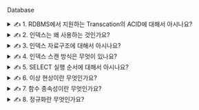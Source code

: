 Database

<details>
<summary>✍️ 1. RDBMS에서 지원하는 Transcation의 ACID에 대해서 아시나요?</summary>
<br>

ACID는 데이터베이스 트랜잭션을 보장하기 위한 성질입니다.

트랜잭션이란 여러개의 작업을 하나로 묶은 일련의 실행 단위 또는 데이터에 대한 하나의 논리적 실행 단계를 의미합니다.

만약 트랜잭션에서 속한 여러 작업 중 하나의 작업이라도 실패하는 경우 트랜잭션이 실패한 것으로 간주합니다.

- 원자성
    - 트랜잭션에 속한 모든 작업이 전부 성공하거나 전부 실패해서 결과를 예측할 수 있도록 하는 것입니다.
        - 보내는 쪽에서 출금하는 작업만 성공하고 받는 쪽에서 입금하는 작업을 실패해서는 안 됩니다.
- 일관성
    - 트랜잭션 이후의 데이터베이스 상태는 이전과 같이 일관되게 유지하는 것입니다.
        - 계좌이체 후 전체 계좌 잔고의 총합은 이전과 동일해야 합니다.
- 고립성
    - 트랜잭션은 다른 트랜잭션으로부터 독립적으로 동작되도록 하는 것입니다.
        - 동시에 여러개의 트랜잭션이 실행되는 경우 각 트랜잭션은 고립되어 있어서 연속적으로 실행된 것과 같은 결과를 가질 수 있습니다.
- 지속성
    - 성공적으로 실행된 트랜잭션은 영원히 데이터베이스에 반영하는 것입니다.
        - 오류가 발생하여 로그를 남기는데 실패하게 되면 해당 트랜잭션은 실패로 간주하고 취소됩니다.

ACID는 데이터베이스의 모든 연산이 한번에 실행되는 것을 권장합니다.

널리 사용하는 방법으로는 로깅과 새도우 페이징이 있고 두 경우 모두 업데이트 되는 데이터에 락을 거는 것이 필요합니다.

로깅에서 원자성은 데이터를 업데이트 하기 전에 로그에 모든 변경사항을 기록하는 것으로 보장합니다. 이것은 충돌 현상이 발생하더라도 데이터베이스의 무결성을 보장해줍니다.

새도우 페이징은 데이터의 변경이 복사본에 저장됩니다. 새로운 복사본은 트랜잭션이 커밋되면 활성화되고 복사본은 변경 전 데이터 부분만을 의미합니다.

ACID를 보장하기 위해 락에 의존하는 것은 동시작업 실행이 어렵고 성능저하를 초래할 수도 있습니다.

</details>

<details>
<summary>✍️ 2. 인덱스는 왜 사용하는 것인가요?</summary>
<br>

검색 성능을 향상시키기 위해 사용합니다.

테이블에 많은 열이 포함되어 있거나 대량의 데이터가 저장되어 있는 경우 테이블에서 특정 데이터를 검색하려고 하면 많은 시간이 걸릴 수 있습니다. 이런 경우에는 적절한 컬럼에 인덱스를 생성하면 검색이 빨라질 수
있습니다.

***인덱스***

데이터베이스 테이블의 검색 속도를 향상시키기 위한 자료구조

특정 컬럼에 인덱스를 생성하면 인덱스를 위한 별도의 메모리 공간에 데이터가 물리적 주소와 함께 저장됩니다.

인덱스에 저장된 데이터의 물리적 주소를 참조하여 데이터를 찾기 때문에 검색 속도가 향상됩니다.

***장점***

- 테이블 조회 속도 향상
    - 테이블의 데이터는 인덱스를 기준으로 정렬되어 있기 때문에 조건 검색 시 장점을 가집니다.
        - 조건 검색 WHERE 절의 효율성
            - 인덱스를 사용하지 않으면 조건 검색 시에 풀 테이블 스캔을 해야 합니다.
        - 정렬 ORDER BY 절의 효율성
            - 인덱스를 사용하면 ORDER BY에 의한 정렬 과정을 생략할 수 있습니다.
            - ORDER BY 작업은 1차적으로 메모리에서 정렬을 하고 메모리보다 큰 작업은 디스크 I/O를 통해 정렬을 하는 무거운 작업입니다.
        - MAX, MIN의 효율적 처리
            - MAX 작업 시 컬럼의 마지막 값을 가져오면 되고 MIN 작업 시 컬럼의 시작 값을 가지고 오면 됩니다.
            - 풀 테이블 스캔을 할 필요가 없습니다.

***단점***

- 인덱스 관리(정렬된 상태 유지)를 위한 추가적인 작업이 필요합니다.
    - 인덱스가 적용된 컬럼에
        - INSERT가 발생하면 새로운 데이터에 대한 인덱스를 추가하는 작업이 필요합니다.
        - DELETE가 발생하면 삭제하는 데이터의 인덱스를 사용하지 않음 처리하는 작업이 필요합니다.
        - UPDATE가 발생하면 기존 인덱스를 사용하지 않음 처리하고 변경된 데이터에 대한 인덱스를 추가하는 작업이 필요합니다.
- 테이블의 10~15% 이하의 데이터를 처리하는 경우에만 효율적입니다.
    - 인덱스를 관리하기 위해 데이터베이스의 10% 정도의 추가 저장공간이 필요합니다.
- 인덱스를 잘못 관리하면 오히려 성능이 저하됩니다.
    - CREATE, DELETE, UPDATE가 빈번한 컬럼에 인덱스를 생성하게 되면 인덱스의 크키가 비대해져서 오히려 성능이 저하됩니다.

***생성 전략***

인덱스를 생성한다고 해서 무조건 속도가 빨라지는 것은 아니기 때문에 적절한 컬럼을 선택해서 인덱스를 생성해야 합니다.

- Cardinality
    - 특정 데이터 집합의 유일한 값의 개수
        - 전체 행에 대한 특정 컬럼의 데이터 중복 수치에 대한 정보를 Cardinality라고 합니다.
            - 중복되는 횟수가 높으면 Cardinality 값이 낮고 중복되는 횟수가 낮으면 Cardinality 값이 높다고 표현합니다.
                - Cardinality 값이 높은 컬럼을 인덱스로 생성했을 때 성능이 좋습니다.
- Selectivity
    - 데이터 집합에서 특정 값을 얼마나 잘 선택할 수 있는지에 대한 지표
        - Selectivity = Cardinality / Total Number Of Records
            - Selectivity 값이 1이라는 의미는 모든 컬럼의 값이 유일하다는 의미입니다.
                - Selectivity 값이 높은 컬럼을 인덱스로 생성했을 때 조회 성능이 좋습니다.

</details>

<details>
<summary>✍️ 3. 인덱스 자료구조에 대해서 아시나요?</summary>
<br>

***Hash Table***

- 특정 컬럼의 값과 데이터의 위치를 Key-Value 형태로 저장하는 자료구조입니다.
- 내부에 버킷이라는 배열이 존재하고 해시 함수를 통해 변환된 고유한 Key를 배열의 인덱스로 사용합니다.
- Key 값으로 Value가 저장되어 있는 위치에 바로 접근할 수 있기 때문에 평균 시간복잡도는 O(1)입니다.
- 해시 값이 중복되는 충돌 현상이 너무 많이 발생하면 성능이 하락해 시간 복잡도가 O(N)에 수렴할 수 있습니다.
- WHERE 조건의 등호(=) 연산에는 효율이 좋지만, 내부 데이터들이 정렬되어 있지 않아 부등호 연산(>, <)에 부적합합니다.

***B-Tree***

- 자식 노드가 2개 이상인 트리입니다.
- 특정 컬럼의 값에 해당하는 노드에 데이터의 위치를 저장합니다.
- 각 Key의 왼쪽 자식 노드는 Key 보다 작은 값을, 오른쪽 자식 노드는 Key 보다 큰 값을 가집니다.
- 오름차순으로 정렬되어 있기 때문에 부등호 연산(>, <)에 대해 Hash Table 보다 효율적인 데이터 탐색이 가능합니다.
- B-Tree는 균형 트리로서 최상위 루트 노드에서 리프 노드까지의 거리가 모두 동일하기 때문에 평균 시간 복잡도는 O(logN)입니다.
- 그러나 데이터 갱신이 반복되면 트리의 균형이 깨지면서 성능이 악화됩니다.
- 또한, Hash Table 보다 부등호를 이용한 검색 연산 성능이 좋지만, 순차 검색의 경우 중위 순회를 하기 때문에 효율이 좋지 않습니다.

***B+Tree***

- B-Tree를 확장 및 개선한 자료구조로서, 리프 노드에만 데이터의 위치를 저장합니다.
- 브랜치 노드에 데이터가 저장되지 않아서 더 많은 Key를 저장할 수 있고 트리의 높이도 더 낮아집니다.
- 리프 노드 간에는 리스트 구조로 서로를 참조하고 있어 순차 검색에도 노드 순회가 더 쉽습니다.

</details>

<details>
<summary>✍️ 4. 인덱스 스캔 방식은 무엇이 있나요?</summary>
<br>

Index Range Scan, Index Full Scan, Index Unique Scan, Index Skip Scan 등이 있습니다.

***Index Range Scan***

- 루트에서 리프까지 수직적으로 탐색한 후에 필요한 범위만큼 수평적으로 탐색하는 방식입니다.
- 실행 계획 상에 Index Range Scan이 나타난다고 해서 항상 빠른 속도를 보장하는 것은 아닙니다.
- 스캔하는 범위를 얼마만큼 줄일 수 있느냐, 테이블에 엑세스하는 횟수를 얼마만큼 줄일 수 있느냐가 중요합니다.
    - 시력이 1.0~1.5인 홍길동 학생은 시력 보다는 이름으로 정렬한 학생명부를 사용해야 교실로 찾아가는 횟수를 줄일 수 있습니다.
    - 데이터베이스 성능이 느린 이유는 디스크 I/O 때문이고 그 중에서도 랜덤 I/O가 특히 중요합니다.
- 인덱스를 구성하는 칼럼이 <, <=, >, >=, between, IS NULL, IS NOT NULL 등을 통해 조건절에서 사용되어야 합니다.
    - 인덱스 컬럼을 가공하면 인덱스를 정상적으로 사용할 수 없는데 그 이유는 인덱스 스캔 시 시작 시점을 찾을 수 없기 때문이고 Index Full Scan 방식으로 작동합니다.

***Index Full Scan***

- 수직적인 탐색없이 처음부터 끝까지 리프를 수평적으로 탐색하는 방식입니다.
- 수평적으로만 탐색한다고 했는데 이는 개념적으로 설명하기 위한 것일 뿐 실제로는 수직적인 탐색이 먼저 일어납니다.
- 조건절에 인덱스 컬럼이 없으면 옵티마이저는 Table Full Scan을 고려합니다.
    - 그런데 대용량 테이블이고 인덱스 스캔 단계에서 대부분의 레코드를 필터링할 수 있으면 Index Full Scan을 선택할 수 있습니다.

***Index Unique Scan***

- 수직적인 탐색으로만 데이터를 찾는 방식입니다.
- 하나의 값만 반환된다는 것을 보장할 때 사용하는 방식으로 Primary나 Unique로 설정된 컬럼이 조건절에서 등호(=)로 비교되어야 합니다.
- 단, Unique라 하더라도 범위 검색을 할 때는 수직적인 탐색으로만 모두 찾을 수 없기 때문에 Index Range Scan으로 처리됩니다.

***Index Skip Scan***

- 인덱스의 핵심은 데이터가 정렬되어 있다는 것입니다. 다중 컬럼 인덱스는 첫 번째 컬럼에 의존하여 두 번째 컬럼이 정렬되기 때문에 컬럼의 순서가 매우 중요합니다.
- 따라서 두 번째 컬럼만을 조건으로 조회했을 경우 인덱스를 활용하지 못 하는데 MySQL 8.0부터 Index Skip Scan이 도입되면서 특정 컬럼을 건너 뛰어서 인덱스를 활용할 수 있게 되었습니다.
- 첫 번째 컬럼에서 유니크한 값을 모두 조회한 후 주어진 SQL에 첫 번째 컬럼의 조건을 추가해 다시 실행하는 형태로 처리합니다.
- 단, 다음과 같은 제약 조건이 있습니다.
    - WHERE 절에서 사용하지 않은 선행 컬럼의 유니크한 값의 개수가 적어야 합니다. 유니크한 값의 개수가 많다면 시작 지점을 찾는데 많은 작업이 필요하고 성능이 하락하게 됩니다.
    - 인덱스에 존재하는 컬럼만 사용해야 합니다. 모든 컬럼을 조회하려면 테이블에 접근해야 하기 때문에 Table Full Scan으로 처리됩니다.

</details>

<details>
<summary>✍️ 5. SELECT 실행 순서에 대해서 아시나요?</summary>
<br>

```
SELECT
FROM
WHERE
GROUP BY
HAVING COUNT
ORDER BY

1. FROM에서는 실제 존재하는 테이블인지, SELECT 권한은 있는지 확인하고 데이터 집합을 만듭니다.
2. WHERE는 FROM에서 만든 데이터 집합을 필터링 합니다.
3. GROUP BY는 WHERE에서 필터링한 데이터를 그룹화합니다.
4. HAVING은 GROUP BY에서 집계한 데이터 집합을 다시 필터링합니다.
5. SELECT는 가져온 레코드에서 어떤 컬럼들을 출력할 것인지 확인합니다.
6. ORDER BY를 통해 데이터를 정렬합니다.
   SELECT 이후에 실행되기 때문에 SELECT에서 지정된 alias를 사용할 수 있습니다.
```

</details>

<details>
<summary>✍️ 6. 이상 현상이란 무엇인가요?</summary>
<br>

테이블 내의 데이터들이 불필요하게 중복되어 테이블을 조작할 때 발생하는 데이터 불일치 현상입니다.

테이블을 잘못 설계하여 삽입, 삭제, 갱신할 때 오류가 발생하는데 크게 3가지 이상 현상이 있고 정규화를 통해서 해결할 수 있습니다.

- 삽입 이상 : 릴레이션에 데이터를 삽입할 때 의도와는 상관없이 원하지 않은 값들도 함께 삽입되는 현상
- 삭제 이상 : 릴레이션에서 한 튜플을 삭제할 때 의도와는 상관없는 값들도 함께 삭제되는 연쇄 삭제 현상
- 갱신 이상 : 릴레이션에서 튜플에 있는 속성값을 갱신할 때 일부 튜플의 정보만 갱신되어 정보에 모순이 생기는 현상

|학번|지도교수|학과|과목번호|성적|
|---|---|---|---|---|
|123|P1|컴퓨터|C-60|A|
|123|P1|컴퓨터|C-92|A|
|210|P2|수학|C-60|B|
|300|P3|전기|C-73|C|
|400|P4|컴퓨터|C-79|A|

***삽입 이상***

- 강의를 수강하지 않는 학생을 추가할 때, 과목번호와 성적에 null값이 들어가거나 불필요한 데이터를 추가해야하는 문제점이 발생합니다.

***삭제 이상***

- 학번이 300인 학생이 과목 수강을 취소하면 C-73인 강의에 대한 정보도 모두 삭제됩니다.

***갱신 이상***

- 학번이 123인 학생의 지도교수가 P2로 변경되면, 123인 학생이 수강하는 모든 과목에서의 지도교수를 변경해야 합니다.

|Employee_Id|Name|Department|Student_Group|
|---|---|---|---|
|123|J. Longfellow|Accounting|Beta Alpha Psi|
|234|B. Rech|Marketing|Marketing Club|
|234|B. Rech|Marketing|Management Club|
|456|A. Bruchs|CIS|Technology Org|
|456|A. Bruchs|CIS|Beta Alpha Psi|

***삽입 이상***

- 새로운 부서 Engineering이 신설되었고 아직 근무자가 없다면 불필요한 정보를 함께 입력해야 합니다.

***삭제 이상***

- Accounting 부서에 속한 사람이 한 명이고 해당 정보를 삭제하면 Accounting 부서에 대한 정보도 함께 삭제됩니다.

***갱신 이상***

- A. Bruchs의 부서가 Marketing으로 바뀌었고 일부 레코드만 변경되었다면 A. Bruchs는 어느 부서에 속해있는지 알 수 없습니다.

</details>

<details>
<summary>✍️ 7. 함수 종속성이란 무엇인가요?</summary>
<br>

테이블의 속성 A와 B에 대하여, A값에 의해 B값이 유일하게 정해지는 관계를 말하며 "B는 A에 함수 종속이다"라고 합니다.

A→B의 기호로 나타내며 A를 결정자라고 하고 B를 종속자라고 합니다.

- 완전 함수 종속 : 기본키를 구성하는 모든 속성에 종속되는 경우
- 부분 함수 종속 : 기본키를 구성하는 속성의 일부에 종속되거나 기본키가 아닌 다른 속성에 종속되는 경우
- 이행적 함수 종속 : A, B, C 세 속성이 있고 A→B, B→C 종속 관계가 있을 때 A→C가 성립하는 경우

|학번|이름|학년|과목번호|성적|
|---|---|---|---|---|
||||||

테이블의 기본키는 (학번, 과목번호)가 되는데 이름과 학년은 학번에 의해서 결정됩니다.

그래서 학년과 이름은 (학번, 과목번호)에 대해 부분 함수 종속이고 성적은 완전 함수 종속입니다.

이렇게 속성 간의 함수 종속성을 판단하여 좋은 릴레이션인지 알 수 있습니다.

</details>

<details>
<summary>✍️ 8. 정규화란 무엇인가요?</summary>
<br>

한 릴레이션에 여러 엔티티의 속성을 혼합하면 정보가 중복 저장되며 저장 공간을 낭비하게 됩니다.

또 중복된 정보로 인해 이상 현상이 발생하게 되고 이러한 문제를 해결하기 위해 정규화 과정을 거치게 됩니다.

속성 간의 종속성으로 인한 이상 현상이 발생하는 릴레이션을 분해하여 재디자인하고 데이터의 중복 방지, 무결성을 충족합니다.

정규화에는 3가지 원칙이 있습니다.

- 정보의 무손실 : 분해된 릴레이션이 표현하는 정보는 분해되기 전의 정보를 모두 포함해야 합니다.
- 최소 데이터 중복 : 이상 현상을 제거, 데이터 중복을 최소화합니다.
- 분리의 원칙 : 하나의 독립된 관계성은 하나의 독립된 릴레이션으로 분리해서 표현합니다.

정규화의 장점은 다음과 같습니다.

- 각종 이상 현상들을 해결할 수 있습니다.
- 새로운 속성의 추가로 인해 데이터베이스 구조를 확장하는 경우 구조의 변경을 최소화할 수 있습니다.
- 정규화된 릴레이션 간의 관계가 현실 세계에서의 개념들 간의 관계를 잘 보여줍니다.

정규화의 대상이 되는 경우는 다음과 같습니다.

- 온라인 거래 시스템 같은 OLTP(OnLine Transaction Processing) 데이터베이스는 Create, Read, Update, Delete가 많이 일어나기 때문에 정규화 되는 것이 좋습니다.
- 하지만 분석 리포트 같은 OLAP(Online Analytical Processing) 데이터베이스는 분석과 리포팅을 위해 사용되기 때문에 연산의 속도를 위해 반정규화의 대상이 됩니다.

</details>

